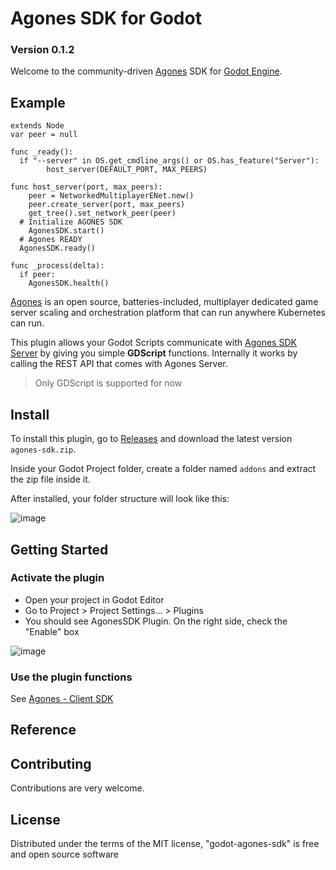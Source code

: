 # Agones SDK for Godot
### Version 0.1.2

Welcome to the community-driven [Agones](https://agones.dev/site/) SDK for [Godot Engine](https://godotengine.org/).

## Example

```
extends Node
var peer = null

func _ready():
  if "--server" in OS.get_cmdline_args() or OS.has_feature("Server"):
		host_server(DEFAULT_PORT, MAX_PEERS)

func host_server(port, max_peers):
	peer = NetworkedMultiplayerENet.new()
	peer.create_server(port, max_peers)
	get_tree().set_network_peer(peer)
  # Initialize AGONES SDK
	AgonesSDK.start()
  # Agones READY
  AgonesSDK.ready()

func _process(delta):
  if peer:
    AgonesSDK.health()
```

[Agones](https://agones.dev/site/) is an open source, batteries-included, multiplayer dedicated game server scaling and orchestration platform that can run anywhere Kubernetes can run.

This plugin allows your Godot Scripts communicate with [Agones SDK Server](https://agones.dev/site/docs/guides/client-sdks/) by giving you simple **GDScript** functions. Internally it works by calling the REST API that comes with Agones Server.

> Only GDScript is supported for now

## Install

To install this plugin, go to [Releases](https://github.com/AndreMicheletti/godot-agones-sdk/releases/tag/0.1.1) and download the latest version `agones-sdk.zip`.

Inside your Godot Project folder, create a folder named `addons` and extract the zip file inside it.

After installed, your folder structure will look like this:

![image](https://user-images.githubusercontent.com/16908595/126000349-572411bd-e596-45c1-b7c2-bb3f34d595d2.png)

## Getting Started

### Activate the plugin

- Open your project in Godot Editor
- Go to Project > Project Settings... > Plugins
- You should see AgonesSDK Plugin. On the right side, check the "Enable" box

![image](https://user-images.githubusercontent.com/16908595/126000549-9135b9da-22bf-4163-9409-994bef4fafc0.png)

### Use the plugin functions

See [Agones - Client SDK](https://agones.dev/site/docs/guides/client-sdks/#function-reference)

## Reference

## Contributing

Contributions are very welcome.

## License

Distributed under the terms of the MIT license, "godot-agones-sdk" is free and open source software
